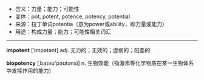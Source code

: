 - <span class="definition">含义：力量；能力；可能性</span>
- <span class="definition">变体：pot, potent, potence, potency, potential</span>
- <span class="definition">来源：拉丁单词potentia（意为power或ability，即力量或能力）</span>
- <span class="definition">用途：构成力量；能力；可能性相关词汇</span>

---

<span class="vocabulary">**impotent**</span> [ˈɪmpətənt] adj. 无力的；无效的；虚弱的；阳萎的

<span class="vocabulary">**biopotency**</span> [ˌbaɪəʊ'pəʊtənsi] n. 生物效能（指激素等化学物质在某一生物体系中发挥作用的能力）

